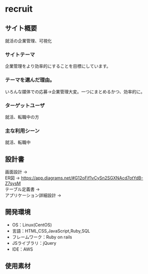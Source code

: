 # recruit

## サイト概要
就活の企業管理、可視化


### サイトテーマ
企業管理をより効率的にすることを目標にしています。


### テーマを選んだ理由。
いろんな媒体での応募→企業管理大変。一つにまとめるかつ、効率的に。

### ターゲットユーザ
就活、転職中の方

### 主な利用シーン
就活、転職中

## 設計書
画面設計 → <br>
ER図 → https://app.diagrams.net/#G12oFif1vCySn2SGXNAcd7otYdB-Z7sysM<br>
テーブル定義書 →<br>
アプリケーション詳細設計 → 

## 開発環境
- OS：Linux(CentOS)
- 言語：HTML,CSS,JavaScript,Ruby,SQL
- フレームワーク：Ruby on rails
- JSライブラリ：jQuery
- IDE：AWS

## 使用素材

